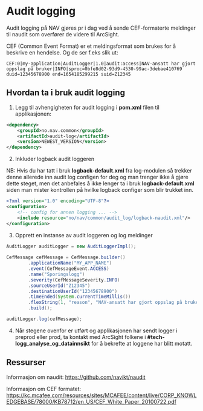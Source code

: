 # Audit logging

Audit logging på NAV gjøres pr i dag ved å sende CEF-formaterte meldinger til naudit som overfører de videre til ArcSight.

CEF (Common Event Format) er et meldingsformat som brukes for å beskrive en hendelse. Og de ser f.eks slik ut:

```
CEF:0|my-application|AuditLogger|1.0|audit:access|NAV-ansatt har gjort oppslag på bruker|INFO|sproc=0bfe8d02-93d9-4530-99ac-3debae410769 duid=12345678900 end=1654185299215 suid=Z12345
```

## Hvordan ta i bruk audit logging

1. Legg til avhengigheten for audit logging i **pom.xml** filen til applikasjonen:
```xml
<dependency>
    <groupId>no.nav.common</groupId>
    <artifactId>audit-log</artifactId>
    <version>NEWEST_VERSION</version>
</dependency>
```

2. Inkluder logback audit loggeren

NB: Hvis du har tatt i bruk **logback-default.xml** fra log-modulen så trekker denne allerede inn audit log configen for deg
og man trenger ikke å gjøre dette steget, men det anbefales å ikke lenger ta i bruk
**logback-default.xml** siden man mister kontrollen på hvilke logback configer som blir trukket inn.

```xml
<?xml version="1.0" encoding="UTF-8"?>
<configuration>
    <!-- config for annen logging ... -->
    <include resource="no/nav/common/audit_log/logback-naudit.xml"/>
</configuration>
```

3. Opprett en instanse av audit loggeren og log meldinger

```java
AuditLogger auditLogger = new AuditLoggerImpl();
        
CefMessage cefMessage = CefMessage.builder()
        .applicationName("MY_APP_NAME")
        .event(CefMessageEvent.ACCESS)
        .name("Sporingslogg")
        .severity(CefMessageSeverity.INFO)
        .sourceUserId("Z12345")
        .destinationUserId("12345678900")
        .timeEnded(System.currentTimeMillis())
        .flexString(1, "reason", "NAV-ansatt har gjort oppslag på bruker")
        .build();

auditLogger.log(cefMessage);
```

4. Når stegene ovenfor er utført og applikasjonen har sendt logger i preprod eller prod, ta kontakt med ArcSight folkene 
i **#tech-logg_analyse_og_datainnsikt** for å bekrefte at loggene har blitt motatt.

## Ressurser

Informasjon om naudit:
https://github.com/navikt/naudit

Informasjon om CEF formatet:
https://kc.mcafee.com/resources/sites/MCAFEE/content/live/CORP_KNOWLEDGEBASE/78000/KB78712/en_US/CEF_White_Paper_20100722.pdf
